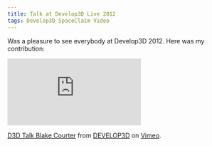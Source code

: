 ```yaml
---
title: Talk at Develop3D Live 2012
tags: Develop3D SpaceClaim Video
---
```


Was a pleasure to see everybody at Develop3D 2012.  Here was my contribution:

<iframe src="https://player.vimeo.com/video/41240919?h=e4e9294c4f" class="fullsize" frameborder="0" allow="autoplay; fullscreen; picture-in-picture" allowfullscreen></iframe>
<p><a href="https://vimeo.com/41240919">D3D Talk Blake Courter</a> from <a href="https://vimeo.com/develop3d">DEVELOP3D</a> on <a href="https://vimeo.com">Vimeo</a>.</p>